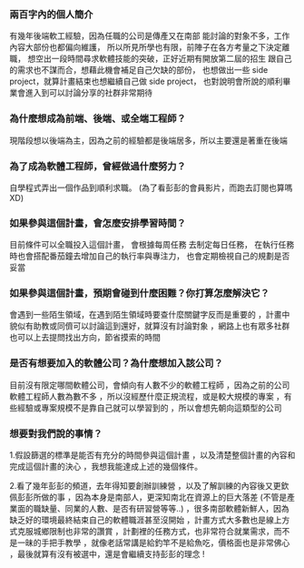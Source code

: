 ### 兩百字內的個人簡介

有幾年後端軟工經驗，因為任職的公司是傳產又在南部
能討論的對象不多，工作內容大部份也都偏向維護，
所以所見所學也有限，前陣子在各方考量之下決定離職，
想空出一段時間尋求軟體技能的突破，正好近期有開放第二屆的招生
跟自己的需求也不謀而合，想藉此機會補足自己欠缺的部份，
也想做出一些 side project，就算計畫結束也想繼續自己做 side project，
也對說明會所說的順利畢業會進入到可以討論分享的社群非常期待

### 為什麼想成為前端、後端、或全端工程師？

現階段想以後端為主，因為之前的經驗都是後端居多，所以主要還是著重在後端

### 為了成為軟體工程師，曾經做過什麼努力？

自學程式弄出一個作品到順利求職。
(為了看彭彭的會員影片，而跑去訂閱也算嗎XD)

### 如果參與這個計畫，會怎麼安排學習時間？
目前條件可以全職投入這個計畫， 會根據每周任務
去制定每日任務， 在執行任務時也會搭配番茄鐘去增加自己的執行率與專注力，
也會定期檢視自己的規劃是否妥當

### 如果參與這個計畫，預期會碰到什麼困難？你打算怎麼解決它？

會遇到一些陌生領域，在遇到陌生領域時要查什麼關鍵字反而是重要的
，計畫中貌似有助教或同儕可以討論這到還好，就算沒有討論對象
，網路上也有眾多社群也可以上去提問找出方向，節省摸索的時間

### 是否有想要加入的軟體公司？為什麼想加入該公司？

目前沒有限定哪間軟體公司，會傾向有人數不少的軟體工程師
，因為之前的公司軟體工程師人數為數不多
，所以沒經歷什麼正規流程，或是較大規模的專案
，有些經驗或專案規模不是靠自己就可以學習到的
，所以會想先朝向這類型的公司

### 想要對我們說的事情？
1.假設篩選的標準是能否有充分的時間參與這個計畫
，以及清楚整個計畫的內容和完成這個計畫的決心 
，我想我能達成上述的幾個條件。
	
2.看了幾年彭彭的頻道，去年得知要創辦訓練營
，以及了解訓練的內容後又更欽佩彭彭所做的事
，因為本身是南部人，更深知南北在資源上的巨大落差
(不管是產業面的職缺量、同業的人數、是否有研習營等等..)
，很多南部軟體新鮮人，因為缺乏好的環境最終結束自己的軟體職涯甚至沒開始
，計畫方式大多數也是線上方式克服城鄉限制也非常的讚賞
，計劃裡的任務方式，也非常符合就業需求，而不是一昧的手把手教學
，就像老話常講是給釣竿不是給魚吃，價格面也是非常佛心
，最後就算有沒有被選中，還是會繼續支持彭彭的理念 !
